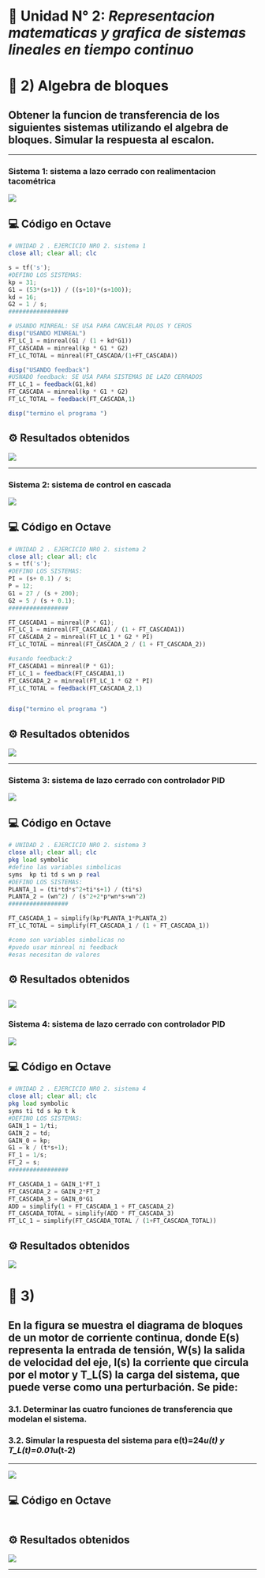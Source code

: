 # 📘 Unidad N° 2: *Representacion matematicas y grafica de sistemas lineales en tiempo continuo*

# 📝 2) Algebra de bloques 
## Obtener la funcion de transferencia de los siguientes sistemas utilizando el algebra de bloques. Simular la respuesta al escalon.
---
### Sistema 1: sistema a lazo cerrado con realimentacion tacométrica

![](imagen/image.png)
## 💻 Código en Octave

```octave
# UNIDAD 2 . EJERCICIO NRO 2. sistema 1
close all; clear all; clc

s = tf('s');
#DEFINO LOS SISTEMAS:
kp = 31;
G1 = (53*(s+1)) / ((s+10)*(s+100));
kd = 16;
G2 = 1 / s;
#################

# USANDO MINREAL: SE USA PARA CANCELAR POLOS Y CEROS
disp("USANDO MINREAL")
FT_LC_1 = minreal(G1 / (1 + kd*G1))
FT_CASCADA = minreal(kp * G1 * G2)
FT_LC_TOTAL = minreal(FT_CASCADA/(1+FT_CASCADA))

disp("USANDO feedback")
#USNADO feedback: SE USA PARA SISTEMAS DE LAZO CERRADOS 
FT_LC_1 = feedback(G1,kd)
FT_CASCADA = minreal(kp * G1 * G2)
FT_LC_TOTAL = feedback(FT_CASCADA,1)

disp("termino el programa ")
```
## ⚙️ Resultados obtenidos
![](imagen/2.1.png)

---

### Sistema 2: sistema de control en cascada
![](imagen/2.3.png)
## 💻 Código en Octave

```octave
# UNIDAD 2 . EJERCICIO NRO 2. sistema 2
close all; clear all; clc
s = tf('s');
#DEFINO LOS SISTEMAS:
PI = (s+ 0.1) / s;
P = 12;
G1 = 27 / (s + 200);
G2 = 5 / (s + 0.1);
#################

FT_CASCADA1 = minreal(P * G1);
FT_LC_1 = minreal(FT_CASCADA1 / (1 + FT_CASCADA1))
FT_CASCADA_2 = minreal(FT_LC_1 * G2 * PI)
FT_LC_TOTAL = minreal(FT_CASCADA_2 / (1 + FT_CASCADA_2))

#usando feedback:2
FT_CASCADA1 = minreal(P * G1);
FT_LC_1 = feedback(FT_CASCADA1,1)
FT_CASCADA_2 = minreal(FT_LC_1 * G2 * PI)
FT_LC_TOTAL = feedback(FT_CASCADA_2,1)


disp("termino el programa ")


```
## ⚙️ Resultados obtenidos
![](imagen/sistema2.png)

---

### Sistema 3: sistema de lazo cerrado con controlador PID
![](imagen/SISTEMA3PREG.png)
## 💻 Código en Octave

```octave
# UNIDAD 2 . EJERCICIO NRO 2. sistema 3
close all; clear all; clc
pkg load symbolic
#defino las variables simbolicas
syms  kp ti td s wn p real
#DEFINO LOS SISTEMAS:
PLANTA_1 = (ti*td*s^2+ti*s+1) / (ti*s)
PLANTA_2 = (wn^2) / (s^2+2*p*wn*s+wn^2)
#################

FT_CASCADA_1 = simplify(kp*PLANTA_1*PLANTA_2)
FT_LC_TOTAL = simplify(FT_CASCADA_1 / (1 + FT_CASCADA_1))

#como son variables simbolicas no
#puedo usar minreal ni feedback 
#esas necesitan de valores 
```
## ⚙️ Resultados obtenidos
![](imagen/sistema3sol.png)
---

### Sistema 4: sistema de lazo cerrado con controlador PID
![](imagen/sistema4pregunta.png)
## 💻 Código en Octave

```octave
# UNIDAD 2 . EJERCICIO NRO 2. sistema 4
close all; clear all; clc
pkg load symbolic
syms ti td s kp t k 
#DEFINO LOS SISTEMAS:
GAIN_1 = 1/ti;
GAIN_2 = td;
GAIN_0 = kp;
G1 = k / (t*s+1);
FT_1 = 1/s;
FT_2 = s;
#################

FT_CASCADA_1 = GAIN_1*FT_1
FT_CASCADA_2 = GAIN_2*FT_2
FT_CASCADA_3 = GAIN_0*G1
ADD = simplify(1 + FT_CASCADA_1 + FT_CASCADA_2)
FT_CASCADA_TOTAL = simplify(ADD * FT_CASCADA_3)
FT_LC_1 = simplify(FT_CASCADA_TOTAL / (1+FT_CASCADA_TOTAL))

```
## ⚙️ Resultados obtenidos
![](imagen/sistema4sol.png)

# 📝 3) 
## En la figura se muestra el diagrama de bloques de un motor de corriente continua, donde E(s) representa la entrada de tensión, W(s) la salida de velocidad del eje,    I(s) la corriente que circula por el motor y T_L(S) la carga del sistema, que puede verse como una perturbación. Se pide: 
### 3.1. Determinar las cuatro funciones de transferencia que modelan el sistema.  
### 3.2. Simular la respuesta del sistema para e(t)=24*u(t)  y T_L(t)=0.01*u(t-2)
---
![](imagen/EJ3.png)
## 💻 Código en Octave
```octave

```
## ⚙️ Resultados obtenidos
![](imagen/)

---